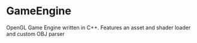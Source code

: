 # GameEngine

OpenGL Game Engine written in C++. Features an asset and shader loader and custom OBJ parser
